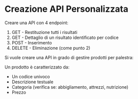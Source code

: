 # Creazione API Personalizzata

Creare una API con 4 endpoint:
1. GET - Restituzione tutti i risultati
2. GET - Dettaglio di un risultato identificato per codice
3. POST - Inserimento
4. DELETE - Eliminazione (come punto 2)

Si vuole creare una API in grado di gestire prodotti per palestra:

Un prodotto è caratterizzato da:
- Un codice univoco
- Descrizione testuale
- Categoria (verifica se: abbigliamento, attrezzi, nutrizione)
- Prezzo
